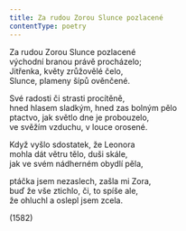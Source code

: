 ```yaml
---
title: Za rudou Zorou Slunce pozlacené
contentType: poetry
---
```


<section>

Za rudou Zorou Slunce pozlacené  
východní branou právě procházelo;  
Jitřenka, květy zrůžovělé čelo,  
Slunce, plameny šípů ověnčené.

Své radosti či strasti procítěně,  
hned hlasem sladkým, hned zas bolným pělo  
ptactvo, jak světlo dne je probouzelo,  
ve svěžím vzduchu, v louce orosené.

Když vyšlo sdostatek, že Leonora  
mohla dát větru tělo, duši skále,  
jak ve svém nádherném obydlí pěla,

ptáčka jsem nezaslech, zašla mi Zora,  
buď že vše ztichlo, či, to spíše ale,  
že ohluchl a oslepl jsem zcela.

(1582)

</section>
